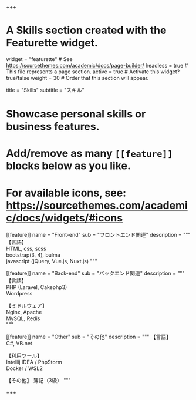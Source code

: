 +++
# A Skills section created with the Featurette widget.
widget = "featurette"  # See https://sourcethemes.com/academic/docs/page-builder/
headless = true  # This file represents a page section.
active = true  # Activate this widget? true/false
weight = 30  # Order that this section will appear.

title = "Skills"
subtitle = "スキル"

# Showcase personal skills or business features.
# 
# Add/remove as many `[[feature]]` blocks below as you like.
# 
# For available icons, see: https://sourcethemes.com/academic/docs/widgets/#icons

[[feature]]
  name = "Front-end"
  sub = "フロントエンド関連"
  description = """
【言語】  
HTML, css, scss  
bootstrap(3, 4), bulma  
javascript (jQuery, Vue.js, Nuxt.js)
  """

[[feature]]
  name = "Back-end"
  sub = "バックエンド関連"
  description = """
【言語】  
PHP (Laravel, Cakephp3)  
Wordpress  

【ミドルウェア】  
Nginx, Apache  
MySQL, Redis  
  """

[[feature]]
  name = "Other"
  sub = "その他"
  description = """
【言語】  
C#, VB.net

【利用ツール】  
Intellij IDEA / PhpStorm  
Docker / WSL2  

【その他】
簿記（3級）
  """

+++
